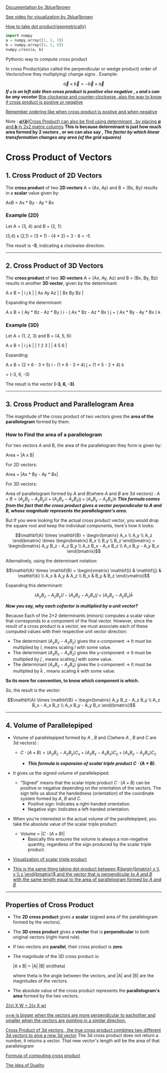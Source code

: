 [Documentation by 3blue1brown](https://www.3blue1brown.com/lessons/cross-products)

[See video for visualization by 3blue1brown](https://youtu.be/eu6i7WJeinw?si=T_etEcREf6wtHgSN)

[How to take dot product(geometrically)](https://youtu.be/eu6i7WJeinw?si=q-K6RNPXXwFZvzzl&t=40)

```python
import numpy
a = numpy.array([1, 2, 3])
b = numpy.array([4, 5, 6])
numpy.cross(a, b)
```
Pythonic way to compute cross product


In cross Product(also called the perpendicular or wedge product) order of Vectors(how they multiplying) change signs .
Example: 

$$
\overrightarrow{a} \times \overrightarrow{b} = - \overrightarrow{b} \times \overrightarrow{a}
$$
***If `a` is on left side then cross product is postive else negative , `a` and `b` can be any vecotor*** 
[Btw clockwise and counter-clockwise, also the way to know if cross product is postive or negative](https://www.3blue1brown.com/lessons/cross-products#two-dimensions)


[Remember ordering like when cross product is postive and when negative](https://youtu.be/eu6i7WJeinw?si=sPK3c7f-JxthAP-E&t=99)

Note : [***a***X***b***(Cross Product) can also be find using determinant , by placing ***a*** and ***b*** in 2x2 matrix columns](https://youtu.be/eu6i7WJeinw?si=jQt02iTQzwCA2OPJ&t=157) **This is because determinant is just how much area formed by 2 vectors , or we can also say , ***The factor by which linear transformation changes any area (of the grid squares)*****


# Cross Product of Vectors

## 1. Cross Product of 2D Vectors

The **cross product** of two **2D vectors** A = (Ax, Ay) and B = (Bx, By) results in a **scalar** value given by:

AxB = Ax * By - Ay * Bx

### Example (2D)
Let A = (3, 4) and B = (2, 1):

(3,4) x (2,1) = (3 * 1) - (4 * 2) = 3 - 8 = -5

The result is **-5**, indicating a clockwise direction.

---

## 2. Cross Product of 3D Vectors

The **cross product** of two **3D vectors** A = (Ax, Ay, Az) and B = (Bx, By, Bz) results in another **3D vector**, given by the determinant:

A x B =
|   i   j   k  |
|  Ax  Ay  Az  |
|  Bx  By  Bz  |

Expanding the determinant:

A x B =
( Ay * Bz - Az * By ) i -
( Ax * Bz - Az * Bx ) j +
( Ax * By - Ay * Bx ) k

### Example (3D)
Let A = (1, 2, 3) and B = (4, 5, 6):

A x B =
|  i   j   k  |
|  1   2   3  |
|  4   5   6  |

Expanding:

A x B = (2 * 6 - 3 * 5) i - (1 * 6 - 3 * 4) j + (1 * 5 - 2 * 4) k

= (-3, 6, -3)

The result is the vector **(-3, 6, -3)**.

---

## 3. Cross Product and Parallelogram Area

The magnitude of the cross product of two vectors gives the **area of the parallelogram** formed by them.

### How to Find the area of a parallelogram 
For two vectors A and B, the area of the parallelogram they form is given by:

Area = |A x B|

For 2D vectors:

Area = |Ax * By - Ay * Bx|

For 3D vectors:

Area of parallelogram formed by $A$ and $B$(where $A$ and $B$ are 3d vectors) : $A \times B = (A_yB_z - A_zB_y)i + (A_zB_x - A_xB_z)j + (A_xB_y - A_yB_x)k$
***This formula comes from the fact that the cross product gives a vector perpendicular to A and B, whose magnitude represents the parallelogram's area.***

But If you were looking for the actual cross product vector, you would drop the square root and keep the individual components, here's how it looks:
```math
\mathbf{A} \times \mathbf{B} =
\begin{bmatrix} A_x \\ A_y \\ A_z \end{bmatrix}
\times
\begin{bmatrix} B_x \\ B_y \\ B_z \end{bmatrix}
=
\begin{bmatrix}
A_y B_z - A_z B_y \\
A_z B_x - A_x B_z \\
A_x B_y - A_y B_x
\end{bmatrix}
```

Alternatively, using the determinant notation:

```math
\mathbf{A} \times \mathbf{B} =
\begin{vmatrix}
\mathbf{i} & \mathbf{j} & \mathbf{k} \\
A_x & A_y & A_z \\
B_x & B_y & B_z
\end{vmatrix}
```

Expanding this determinant:

```math
(A_y B_z - A_z B_y) \hat{i}
- (A_x B_z - A_z B_x) \hat{j}
+ (A_x B_y - A_y B_x) \hat{k}
```
***Now you say, why each cofactor is multiplied by a unit vector?***

Because Each of the 2×2 determinants (minors) computes a scalar value that corresponds to a component of the final vector. However, since the result of a cross product is a vector, we must associate each of these computed values with their respective unit vector direction: 
- The determinant $(A_yB_z - A_zB_y)$ gives the x-component $\rightarrow$ It must be multiplied by $\hat{i}$, means scaling $\hat{i}$ with some value.
- The determinant $(A_zB_x - A_xB_z)$ gives the y-component $\rightarrow$ It must be multiplied by $\hat{j}$ , means scaling $\hat{j}$ with some value.
- The determinant $(A_xB_y - A_yB_x)$ gives the z-component $\rightarrow$ It must be multiplied by $\hat{k}$ , means scaling $\hat{k}$ with some value.

**So its more for convention, to know which component is which.**

So, the result is the vector:

```math
\mathbf{A} \times \mathbf{B} =
\begin{bmatrix}
A_y B_z - A_z B_y \\
A_z B_x - A_x B_z \\
A_x B_y - A_y B_x
\end{bmatrix}
```

---

## 4. Volume of Parallelepiped

- Volume of parallelepiped formed by $A$ , $B$ and $C$(where $A$ , $B$ and $C$ are 3d vectors) :

   - $C \cdot (A \times B) = (A_yB_z - A_zB_y)C_x + (A_zB_x - A_xB_z)C_y + (A_xB_y - A_yB_x)C_z$

     - ***This formula is expansion of scalar triple product $C⋅(A×B)$.*** 
- It gives us the signed volume of parallelepiped.
   - "Signed" means that the scalar triple product $C \cdot (A \times B)$ can be positive or negative depending on the orientation of the vectors. The sign tells us about the handedness (orientation) of the coordinate system formed by $A$, $B$ and $C$.
       - Positive sign: Indicates a right-handed orientation.
       - Negative sign: Indicates a left-handed orientation.
  
- When you're interested in the actual volume of the parallelepiped, you take the absolute value of the scalar triple product:
  - Volume = $|C \cdot (A \times B)|$
     - Basically this ensures the volume is always a non-negative quantity, regardless of the sign produced by the scalar triple product.
- [Visualization of scalar triple product](https://youtu.be/BaM7OCEm3G0?si=6c2XIs-eDcbOik7S&t=615)
- [This is the same thing taking dot product between $\begin{bmatrix} x \\ y \\ z \end{bmatrix}$ and the vector that is perpendicular to $A$ and $B$ with the same length equal to the area of parallelogram formed by $A$ and $B$](https://youtu.be/BaM7OCEm3G0?si=oo4LtaGxrwKhmcmQ&t=653)
---
## Properties of Cross Product
- The **2D cross product** gives a **scalar** (signed area of the parallelogram formed by the vectors).
- The **3D cross product** gives a **vector** that is **perpendicular** to both original vectors (right-hand rule).
- If two vectors are **parallel**, their cross product is **zero**.
- The magnitude of the 3D cross product is:

  |A x B| = |A| |B| sin(theta)
  
  where theta is the angle between the vectors, and |A| and |B| are the magnitudes of the vectors.

- The absolute value of the cross product represents the **parallelogram's area** formed by the two vectors.

[2(v) X W  = 2(v X w)](https://youtu.be/eu6i7WJeinw?si=AdToCGzU2PK6KFen&t=277)

[v×w is bigger when the vectors are more perpendicular to eachother and smaller when the vectors are pointing in a similar direction.](https://www.3blue1brown.com/lessons/cross-products#properties)

[Cross Product of 3d vectors , the true cross product combines two different 3d vectors to give a new 3d vector](https://youtu.be/eu6i7WJeinw?si=OB0oKRFyU94hAnMS&t=295)
The 3d cross product does not return a number, it returns a vector. That new vector's length will be the area of that parallelogram

[Formula of computing cross product](https://www.3blue1brown.com/lessons/cross-products#computing)

[The idea of Duality](https://youtu.be/BaM7OCEm3G0?si=aijBh9QAiR6epKFJ&t=125)